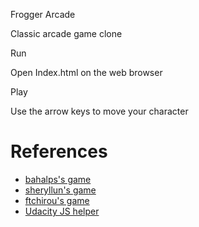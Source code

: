 <a id="user-content-arcade-game" class="anchor" href="#arcade-game" aria-hidden="true"><span class="octicon octicon-link"></span></a>Frogger Arcade</h1>

<p>Classic arcade game clone</p>

<p>Run</p>
<p>Open Index.html on the web browser</p>

<p>Play</p>
<p>Use the arrow keys to move your character</p>

<h1>
<a id="user-content-references" class="anchor" href="#references" aria-hidden="true"><span class="octicon octicon-link"></span></a>References</h1>

<ul>
    <li><a href="https://github.com/bahalps/frontend-nanodegree-arcade-game">bahalps's game</a></li>
<a href="https://github.com/bahalps/frontend-nanodegree-arcade-game">
    </a><li>
<a href="https://github.com/bahalps/frontend-nanodegree-arcade-game"></a><a href="https://github.com/sheryllun/Project3-BugAvoider">sheryllun's game</a>
</li>
<a href="https://github.com/sheryllun/Project3-BugAvoider">
    </a><li>
<a href="https://github.com/sheryllun/Project3-BugAvoider"></a><a href="https://github.com/ftchirou/frontend-nanodegree-arcade-game">ftchirou's game</a>
</li>
<a href="https://github.com/ftchirou/frontend-nanodegree-arcade-game">
    </a><li>
<a href="https://github.com/ftchirou/frontend-nanodegree-arcade-game"></a><a href="https://github.com/udacity/frontend-nanodegree-arcade-game">Udacity JS helper</a>
</li>
</ul>
